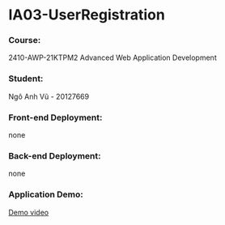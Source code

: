 # IA03-UserRegistration

### Course:
2410-AWP-21KTPM2
Advanced Web Application Development

### Student:
Ngô Anh Vũ - 20127669

### Front-end Deployment:
none

### Back-end Deployment:
none

### Application Demo:
[Demo video](https://youtu.be/F2shBnxhjP4)
